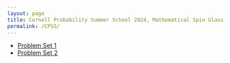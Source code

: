 ```yaml
---
layout: page
title: Cornell Probability Summer School 2024, Mathematical Spin Glass Theory Problems. 
permalink: /CPSS/
---
```

- [Problem Set 1](https://drive.google.com/file/d/10VP9Dw8mPNFFoOF9uFlUsBcOxKAm9bym/view?usp=sharing)
- [Problem Set 2](https://drive.google.com/file/d/1S80XAlUHqm8MbdLBH-3QSBRyLIzxAH3m/view?usp=sharing)

